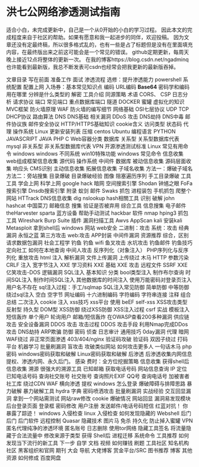 # 洪七公网络渗透测试指南
适合小白，未完成更新中，自己是一个从0开始的小白的学习过程。
因此本文的完成程度来自于社区的帮助。如果有愿意和我一起进步的同伴，欢迎投稿。
因为文章还没有定最终稿，所以很多格式乱的，也有一些是占了标题但是没有在里面填充内容，在最终版出来之前这可能会是一个常见的错误。
github定期更新，每周天晚上接近12点将整体的更新一次。
在我的博客https://blog.csdn.net/ngadminq 也许能看到最新版，我总不断发表可csdn也经常会把我更新的最新版吞掉。


文章目录
写在前面
准备工作
面试
渗透流程
选修：提升渗透能力
powershell
系统配置
配置上网
入场券：基本常见知识点
编码
URL编码
**Base64**
密码学和编码
用在哪里
分辨是什么类型的
解密
工具介绍
同源策略
术语
CORS、 CSP
日志分析
请求协议
端口
常见端口
重点数据库端口
隧道
DOCKER
蜜罐
虚拟化的知识
MVC框架
防火墙原理
WAF 防火墙的编写细节
网络基础
OSI七层协议
UDP
TCP
DHCP协议
路由算法
DNS
DNS基础
相关漏洞
DDoS 攻击
DNS劫持
DNS中毒
邮件协议族
邮件安全协议
HTTP/HTTPS基础知识
cookie含义
访问类型
状态码
代理
操作系统
Linux
更新安装列表
压缩
centos
Ubuntu
编程语言
PYTHON
JAVASCRIPT
JAVA
PHP
C
Web容器分类
数据库
关系型
关系型数据库代表
mysql
非关系型
非关系型数据库代表
VPN
开源渗透测试标准
Linux
常见有用命令
windows
windows 不同系统
win10特殊功能
windows 常见命令
信息收集
web组成框架信息收集
源代码
操作系统
中间件
数据库
被动信息收集
源码层面收集
响应头
CMS识别
主动信息收集
拓展信息收集
子域名收集
方法一：爆破子域名
方法二：旁站搜集
目录爆破
目录爆破经验
图像
阻塞遍历序列
手工目录爆破
工具
工具
学会上网
科学上网
google hack
暗网
空间搜索引擎
Shodan
钟馗之眼
FoFa搜索引擎
Dnsdb搜索引擎
附录
蚁剑
邮件
Swaks
抓包
进程装包
手机抓包
爬整个网站
HTTrack
DNS信息收集
dig
nslookup
hash相關工具
识别
破解
john
hashcat
中国菜刀
邮箱信息
搜集
验证是否被弃用
综合工具
信息搜集
电子邮件
theHarvester
sparta
蓝方设备
帮助手动测试
hackbar
软件
nmap
hping3
抓包工具
Wireshark
Burp Suite
插件
漏洞扫描工具
Awvs
AppScan
kali
安装kali
Metasploit
拿到shell后
windows
网站
web安全
二进制：攻击
系统：攻击
经典漏洞
永恒之蓝
第三方攻击
web:攻击
APP封装
中间件漏洞
资源推荐
综合，区别
请求数据包漏洞
社会工程学
钓鱼
钓鱼 wifi
鱼叉攻击
水坑攻击
钓鱼邮件
钓鱼技巧
定向社工
如何在本地查询
中间人攻击
反序列化（对象注入）
PHP序列化与反序列化
重放攻击
html 注入
解析漏洞
文件上传漏洞
上传绕过
木马
HTTP 参数污染
CRLF 注入
宽字节注入
XXE
学习资料
XXE 基础
XXE 攻击
远程文件 SSRF
XXE 亿笑攻击-DOS
逻辑漏洞
SQL注入
基本知识
分类
bool类型注入
制作布尔查询
时间SQL注入
制作时间SQL注入
其他数据库的时间注入
使用万能密码对登录页注入
用户名不存在
sql注入过程：手工/sqlmap
SQL注入常见防御
简单防御
中等防御
绕过sql注入
空白
空字节
网址编码
十六进制编码
字符编码
字符串连接
注释
组合
总结
二次注入
cookie 注入
xss技巧
xss平台
使用
beEF
self-xss
XSS攻击类型
反射型
持久型
DOM型
XSS防御
绕过XSS防御
XSS注入过程
csrf
实战
模板注入
短信轰炸
单个用户
轮询用户
邮箱/短信轰炸
在OWASP查看200多种漏洞
供应链攻击
安全设备漏洞
DDOS 攻击
攻击过程
DDOS 攻击手段
利用Nmap完成DDos攻击
DNS劫持
ARP欺骗
防御
密码
侦查
日志审计
通用技巧
0day漏洞
代理
暗网
WAF绕过
非正常页面渗透
403/404/nginx
验证码攻破
验证码
双因子绕过
打码平台
机器学习
批量刷漏洞
盲攻击
攻破类似网站
如何攻击更多人
一句话木马
php
密码
windows密码获取和破解
Linux密码获取和破解
后渗透
后渗透收集内网信息
提权、渗透内网、永久后门。
感染
费时：全方位挖掘策略
信息收集
获得shell后信息收集
溯源
很强大的溯源工具
已知邮箱
获取电话号码
网站信息查询
IP 定位
已知电话号码
查询社交账号
社交账号
查询照片EXIF
QQ号
查询电话号
加被害者
社工库
绕过CDN
WAF
横向渗透
提权
windows
怎么登录
爆破障碍与排障思路
暴力破解
暴力破解工具
hydra
字典
密码喷洒攻击
批量刷漏洞
实战经验
交互回显漏洞
拿到一个网站需测试
网站raw修改
cookie
爆破情况
网站回显
漏洞易发现模块
后台登录页面
登录框
密码修改
用户注册
发送邮件/电话号码短信
红蓝对抗！
你暴露了踪迹！
windows 入侵检查
linux 入侵检查
如何发现隐藏的 Webshell 后门
后门
后门软件
远程控制
Quasar
隐藏技术
图片马
免杀
持久化
防止掉入蜜罐
VPN
匿名代理纯净的渗透环境
匿名账号
日志删除
使用tor网络
隐藏工具签名
将流量隐藏于合法流量中
修改来源于类型
获得 Shell后
进程迁移
系统命令
工具推荐
如何发现当下流行的新工具
下一步
自学
文档
视频
如何赚钱
刷题
工具社区
知名机构
社区
黑客组织和官网
期刊
大会
导航
大佬博客
赏金平台/SRC
图书推荐
博客
其他资源
如何修成
百度网盘
